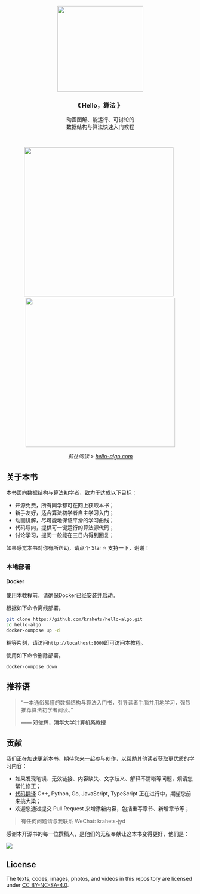<p align="center">
  <a href="https://www.hello-algo.com/">
    <img src="https://www.hello-algo.com/index.assets/conceptual_rendering.png" width="230">
  </a>
</p>

<h3 align="center">
  《 Hello，算法 》
</h3>

<p align="center"> 
  动画图解、能运行、可讨论的</br>数据结构与算法快速入门教程
</p>

</br>

<p align="center">
  <img src="https://www.hello-algo.com/index.assets/animation.gif" width="400">
  <a>&nbsp;</a>
  <img src="https://www.hello-algo.com/index.assets/running_code.gif" width="400">
</p>

<p align="center">
  <em>
    前往阅读 >
    <a href="https://www.hello-algo.com/">
    hello-algo.com
    </a>
  </em>
</p>

## 关于本书

本书面向数据结构与算法初学者，致力于达成以下目标：

- 开源免费，所有同学都可在网上获取本书；
- 新手友好，适合算法初学者自主学习入门；
- 动画讲解，尽可能地保证平滑的学习曲线；
- 代码导向，提供可一键运行的算法源代码；
- 讨论学习，提问一般能在三日内得到回复；

如果感觉本书对你有所帮助，请点个 Star :star: 支持一下，谢谢！

### 本地部署

#### Docker

使用本教程前，请确保Docker已经安装并启动。

根据如下命令离线部署。

```bash
git clone https://github.com/krahets/hello-algo.git
cd hello-algo
docker-compose up -d
```

稍等片刻，请访问`http://localhost:8000`即可访问本教程。

使用如下命令删除部署。

```bash
docker-compose down
```

## 推荐语

> “一本通俗易懂的数据结构与算法入门书，引导读者手脑并用地学习，强烈推荐算法初学者阅读。”
>
> **—— 邓俊辉，清华大学计算机系教授**

## 贡献

我们正在加速更新本书，期待您来[一起参与创作](https://www.hello-algo.com/chapter_preface/contribution/)，以帮助其他读者获取更优质的学习内容：

- 如果发现笔误、无效链接、内容缺失、文字歧义、解释不清晰等问题，烦请您帮忙修正；
- [代码翻译](https://github.com/krahets/hello-algo/issues/15) C++, Python, Go, JavaScript, TypeScript 正在进行中，期望您前来挑大梁；
- 欢迎您通过提交 Pull Request 来增添新内容，包括重写章节、新增章节等；

> 有任何问题请与我联系 WeChat: krahets-jyd

感谢本开源书的每一位撰稿人，是他们的无私奉献让这本书变得更好，他们是：

<a href="https://github.com/krahets/hello-algo/graphs/contributors">
  <img src="https://contrib.rocks/image?repo=krahets/hello-algo" />
</a>

## License

The texts, codes, images, photos, and videos in this repository are licensed under [CC BY-NC-SA-4.0](https://creativecommons.org/licenses/by-nc-sa/4.0/).
